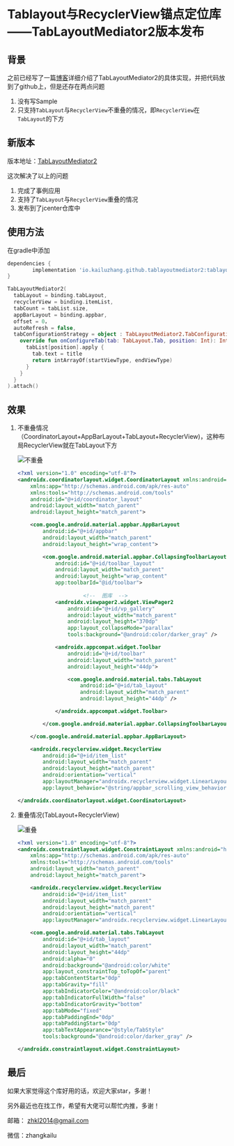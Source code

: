 # Tablayout与RecyclerView锚点定位库——TabLayoutMediator2版本发布

## 背景

之前已经写了一篇[博客](https://juejin.cn/post/6878160381966024718)详细介绍了TabLayoutMediator2的具体实现，并把代码放到了github上，但是还存在两点问题

1. 没有写Sample
2. 只支持``TabLayout``与``RecyclerView``不重叠的情况，即``RecyclerView``在``TabLayout``的下方

## 新版本

版本地址：[TabLayoutMediator2](https://github.com/KailuZhang/TabLayoutMediator2)

这次解决了以上的问题

1. 完成了事例应用
2. 支持了``TabLayout``与``RecyclerView``重叠的情况
3. 发布到了jcenter仓库中

## 使用方法

在gradle中添加

```groovy
dependencies {
		implementation 'io.kailuzhang.github.tablayoutmediator2:tablayoutmediator2:0.1.0'
}
```

```kotlin
TabLayoutMediator2(
  tabLayout = binding.tabLayout,
  recyclerView = binding.itemList,
  tabCount = tabList.size,
  appBarLayout = binding.appbar,
  offset = 0，
  autoRefresh = false,
  tabConfigurationStrategy = object : TabLayoutMediator2.TabConfigurationStrategy {
    override fun onConfigureTab(tab: TabLayout.Tab, position: Int): IntArray {
      tabList[position].apply {
        tab.text = title
        return intArrayOf(startViewType, endViewType)
      }
    }
  }
).attach()
```

## 效果

1. 不重叠情况（CoordinatorLayout+AppBarLayout+TabLayout+RecyclerView)，这种布局RecyclerView就在TabLayout下方

   ![不重叠](https://i.loli.net/2021/02/01/T961rOVE3ziDkoj.gif)

   ```xml
   <?xml version="1.0" encoding="utf-8"?>
   <androidx.coordinatorlayout.widget.CoordinatorLayout xmlns:android="http://schemas.android.com/apk/res/android"
       xmlns:app="http://schemas.android.com/apk/res-auto"
       xmlns:tools="http://schemas.android.com/tools"
       android:id="@+id/coordinator_layout"
       android:layout_width="match_parent"
       android:layout_height="match_parent">
   
       <com.google.android.material.appbar.AppBarLayout
           android:id="@+id/appbar"
           android:layout_width="match_parent"
           android:layout_height="wrap_content">
   
           <com.google.android.material.appbar.CollapsingToolbarLayout
               android:id="@+id/toolbar_layout"
               android:layout_width="match_parent"
               android:layout_height="wrap_content"
               app:toolbarId="@id/toolbar">
               
   						<!--  图库  -->
               <androidx.viewpager2.widget.ViewPager2
                   android:id="@+id/vp_gallery"
                   android:layout_width="match_parent"
                   android:layout_height="370dp"
                   app:layout_collapseMode="parallax"
                   tools:background="@android:color/darker_gray" />
   
               <androidx.appcompat.widget.Toolbar
                   android:id="@+id/toolbar"
                   android:layout_width="match_parent"
                   android:layout_height="44dp">
   
                   <com.google.android.material.tabs.TabLayout
                       android:id="@+id/tab_layout"
                       android:layout_width="match_parent"
                       android:layout_height="44dp" />
   
               </androidx.appcompat.widget.Toolbar>
   
           </com.google.android.material.appbar.CollapsingToolbarLayout>
   
       </com.google.android.material.appbar.AppBarLayout>
   
       <androidx.recyclerview.widget.RecyclerView
           android:id="@+id/item_list"
           android:layout_width="match_parent"
           android:layout_height="match_parent"
           android:orientation="vertical"
           app:layoutManager="androidx.recyclerview.widget.LinearLayoutManager"
           app:layout_behavior="@string/appbar_scrolling_view_behavior" />
   
   </androidx.coordinatorlayout.widget.CoordinatorLayout>
   ```

2. 重叠情况(TabLayout+RecyclerView)

   ![重叠](https://i.loli.net/2021/02/01/jiOVyG7xmhARvug.gif)

   ```xml
   <?xml version="1.0" encoding="utf-8"?>
   <androidx.constraintlayout.widget.ConstraintLayout xmlns:android="http://schemas.android.com/apk/res/android"
       xmlns:app="http://schemas.android.com/apk/res-auto"
       xmlns:tools="http://schemas.android.com/tools"
       android:layout_width="match_parent"
       android:layout_height="match_parent">
   
       <androidx.recyclerview.widget.RecyclerView
           android:id="@+id/item_list"
           android:layout_width="match_parent"
           android:layout_height="match_parent"
           android:orientation="vertical"
           app:layoutManager="androidx.recyclerview.widget.LinearLayoutManager" />
   
       <com.google.android.material.tabs.TabLayout
           android:id="@+id/tab_layout"
           android:layout_width="match_parent"
           android:layout_height="44dp"
           android:alpha="0"
           android:background="@android:color/white"
           app:layout_constraintTop_toTopOf="parent"
           app:tabContentStart="0dp"
           app:tabGravity="fill"
           app:tabIndicatorColor="@android:color/black"
           app:tabIndicatorFullWidth="false"
           app:tabIndicatorGravity="bottom"
           app:tabMode="fixed"
           app:tabPaddingEnd="0dp"
           app:tabPaddingStart="0dp"
           app:tabTextAppearance="@style/TabStyle"
           tools:background="@android:color/darker_gray" />
   
   </androidx.constraintlayout.widget.ConstraintLayout>
   ```

## 最后

如果大家觉得这个库好用的话，欢迎大家star，多谢！

另外最近也在找工作，希望有大佬可以帮忙内推，多谢！

邮箱： zhkl2014@gmail.com

微信：zhangkailu